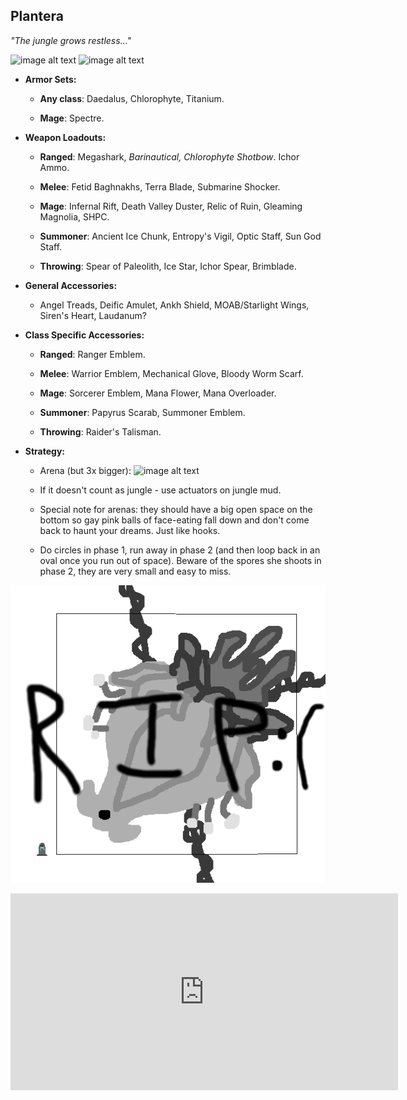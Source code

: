 ## Plantera

*"The jungle grows restless…"*

![image alt text](../public/BMbpD6rCZ1qoniF20u7H2A_img_41.png)
![image alt text](../public/BMbpD6rCZ1qoniF20u7H2A_img_42.png)

* **Armor Sets:**

    * **Any class**: Daedalus, Chlorophyte, Titanium.

    * **Mage**: Spectre.

* **Weapon Loadouts:**

    * **Ranged**: Megashark, *Barinautical, Chlorophyte Shotbow*. Ichor Ammo.

    * **Melee**: Fetid Baghnakhs, Terra Blade, Submarine Shocker.

    * **Mage**: Infernal Rift, Death Valley Duster, Relic of Ruin, Gleaming Magnolia, SHPC.

    * **Summoner**: Ancient Ice Chunk, Entropy's Vigil, Optic Staff, Sun God Staff.

    * **Throwing**: Spear of Paleolith, Ice Star, Ichor Spear, Brimblade.

* **General Accessories:**

    * Angel Treads, Deific Amulet, Ankh Shield, MOAB/Starlight Wings, Siren's Heart, Laudanum? 

* **Class Specific Accessories:**

    * **Ranged**: Ranger Emblem.

    * **Melee**: Warrior Emblem, Mechanical Glove, Bloody Worm Scarf.

    * **Mage**: Sorcerer Emblem, Mana Flower, Mana Overloader.

    * **Summoner**: Papyrus Scarab, Summoner Emblem.

    * **Throwing**: Raider's Talisman.

* **Strategy:**

    * Arena (but 3x bigger): ![image alt text](../public/BMbpD6rCZ1qoniF20u7H2A_img_43.png)

    * If it doesn't count as jungle - use actuators on jungle mud.

    * Special note for arenas: they should have a big open space on the bottom so gay pink balls of face-eating fall down and don't come back to haunt your dreams. Just like hooks.

    * Do circles in phase 1, run away in phase 2 (and then loop back in an oval once you run out of space). Beware of the spores she shoots in phase 2, they are very small and easy to miss.

![image alt text](../public/Oathblade.gif)

<div align="center"><iframe width="620" height="315" src="https://www.youtube.com/embed/nJJJ5F2i6eQ" frameborder="0" allowfullscreen></iframe></div>
